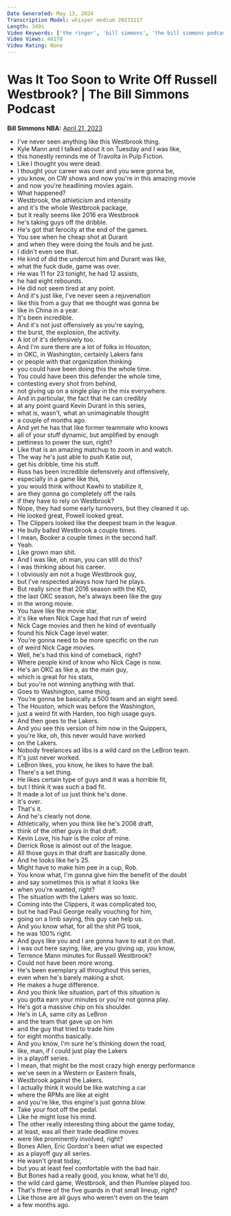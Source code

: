 ```yaml
---
Date Generated: May 13, 2024
Transcription Model: whisper medium 20231117
Length: 349s
Video Keywords: ['the ringer', 'bill simmons', 'the bill simmons podcast', 'nba', 'rob mahoney', 'nba playoffs', 'russ', 'russell westbrook', 'clippers', 'los angeles', 'phoenix suns', 'kevin durant', 'chris paul', 'devin booker', 'kawhi leonard', 'paul george']
Video Views: 48178
Video Rating: None
---
```


# Was It Too Soon to Write Off Russell Westbrook? | The Bill Simmons Podcast
**Bill Simmons NBA:** [April 21, 2023](https://www.youtube.com/watch?v=wLIdoJzdaNg)
*  I've never seen anything like this Westbrook thing.
*  Kyle Mann and I talked about it on Tuesday and I was like,
*  this honestly reminds me of Travolta in Pulp Fiction.
*  Like I thought you were dead.
*  I thought your career was over and you were gonna be,
*  you know, on CW shows and now you're in this amazing movie
*  and now you're headlining movies again.
*  What happened?
*  Westbrook, the athleticism and intensity
*  and it's the whole Westbrook package,
*  but it really seems like 2016 era Westbrook
*  he's taking guys off the dribble.
*  He's got that ferocity at the end of the games.
*  You see when he cheap shot at Durant
*  and when they were doing the fouls and he just.
*  I didn't even see that.
*  He kind of did the undercut him and Durant was like,
*  what the fuck dude, game was over.
*  He was 11 for 23 tonight, he had 12 assists,
*  he had eight rebounds.
*  He did not seem tired at any point.
*  And it's just like, I've never seen a rejuvenation
*  like this from a guy that we thought was gonna be
*  like in China in a year.
*  It's been incredible.
*  And it's not just offensively as you're saying,
*  the burst, the explosion, the activity.
*  A lot of it's defensively too.
*  And I'm sure there are a lot of folks in Houston,
*  in OKC, in Washington, certainly Lakers fans
*  or people with that organization thinking
*  you could have been doing this the whole time.
*  You could have been this defender the whole time,
*  contesting every shot from behind,
*  not giving up on a single play in the mix everywhere.
*  And in particular, the fact that he can credibly
*  at any point guard Kevin Durant in this series,
*  what is, wasn't, what an unimaginable thought
*  a couple of months ago.
*  And yet he has that like former teammate who knows
*  all of your stuff dynamic, but amplified by enough
*  pettiness to power the sun, right?
*  Like that is an amazing matchup to zoom in and watch.
*  The way he's just able to push Katie out,
*  get his dribble, time his stuff.
*  Russ has been incredible defensively and offensively,
*  especially in a game like this,
*  you would think without Kawhi to stabilize it,
*  are they gonna go completely off the rails
*  if they have to rely on Westbrook?
*  Nope, they had some early turnovers, but they cleaned it up.
*  He looked great, Powell looked great.
*  The Clippers looked like the deepest team in the league.
*  He bully balled Westbrook a couple times.
*  I mean, Booker a couple times in the second half.
*  Yeah.
*  Like grown man shit.
*  And I was like, oh man, you can still do this?
*  I was thinking about his career.
*  I obviously am not a huge Westbrook guy,
*  but I've respected always how hard he plays.
*  But really since that 2016 season with the KD,
*  the last OKC season, he's always been like the guy
*  in the wrong movie.
*  You have like the movie star,
*  it's like when Nick Cage had that run of weird
*  Nick Cage movies and then he kind of eventually
*  found his Nick Cage level water.
*  You're gonna need to be more specific on the run
*  of weird Nick Cage movies.
*  Well, he's had this kind of comeback, right?
*  Where people kind of know who Nick Cage is now.
*  He's an OKC as like a, as the main guy,
*  which is great for his stats,
*  but you're not winning anything with that.
*  Goes to Washington, same thing.
*  You're gonna be basically a 500 team and an eight seed.
*  The Houston, which was before the Washington,
*  just a weird fit with Harden, too high usage guys.
*  And then goes to the Lakers.
*  And you see this version of him now in the Quippers,
*  you're like, oh, this never would have worked
*  on the Lakers.
*  Nobody freelances ad libs is a wild card on the LeBron team.
*  It's just never worked.
*  LeBron likes, you know, he likes to have the ball.
*  There's a set thing.
*  He likes certain type of guys and it was a horrible fit,
*  but I think it was such a bad fit.
*  It made a lot of us just think he's done.
*  It's over.
*  That's it.
*  And he's clearly not done.
*  Athletically, when you think like he's 2008 draft,
*  think of the other guys in that draft.
*  Kevin Love, his hair is the color of mine.
*  Derrick Rose is almost out of the league.
*  All those guys in that draft are basically done.
*  And he looks like he's 25.
*  Might have to make him pee in a cup, Rob.
*  You know what, I'm gonna give him the benefit of the doubt
*  and say sometimes this is what it looks like
*  when you're wanted, right?
*  The situation with the Lakers was so toxic.
*  Coming into the Clippers, it was complicated too,
*  but he had Paul George really vouching for him,
*  going on a limb saying, this guy can help us.
*  And you know what, for all the shit PG took,
*  he was 100% right.
*  And guys like you and I are gonna have to eat it on that.
*  I was out here saying, like, are you giving up, you know,
*  Terrence Mann minutes for Russell Westbrook?
*  Could not have been more wrong.
*  He's been exemplary all throughout this series,
*  even when he's barely making a shot.
*  He makes a huge difference.
*  And you think like situation, part of this situation is
*  you gotta earn your minutes or you're not gonna play.
*  He's got a massive chip on his shoulder.
*  He's in LA, same city as LeBron
*  and the team that gave up on him
*  and the guy that tried to trade him
*  for eight months basically.
*  And you know, I'm sure he's thinking down the road,
*  like, man, if I could just play the Lakers
*  in a playoff series.
*  I mean, that might be the most crazy high energy performance
*  we've seen in a Western or Eastern finals,
*  Westbrook against the Lakers.
*  I actually think it would be like watching a car
*  where the RPMs are like at eight
*  and you're like, this engine's just gonna blow.
*  Take your foot off the pedal.
*  Like he might lose his mind.
*  The other really interesting thing about the game today,
*  at least, was all their trade deadline moves
*  were like prominently involved, right?
*  Bones Allen, Eric Gordon's been what we expected
*  as a playoff guy all series.
*  He wasn't great today,
*  but you at least feel comfortable with the bad hair.
*  But Bones had a really good, you know, what he'll do,
*  the wild card game, Westbrook, and then Plumlee played too.
*  That's three of the five guards in that small lineup, right?
*  Like those are all guys who weren't even on the team
*  a few months ago.
